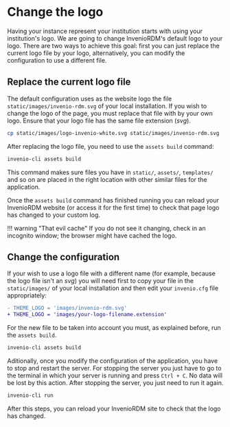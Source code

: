 # Change the logo

Having your instance represent your institution starts with using your institution's logo. We are going to change InvenioRDM's default logo to your logo.
There are two ways to achieve this goal: first you can just replace the current logo file by your logo, alternatively, you can modify the configuration to use a different file.

## Replace the current logo file

The default configuration uses as the website logo the file `static/images/invenio-rdm.svg` of your local installation. If you wish to change the logo of the page, you must replace that file with by your own logo. Ensure that your logo file has the same file extension (*svg*).

``` bash
cp static/images/logo-invenio-white.svg static/images/invenio-rdm.svg
```

After replacing the logo file, you need to use the `assets build` command:

``` bash
invenio-cli assets build
```

This command makes sure files you have in `static/`, `assets/`, `templates/` and so on are placed in the right location with other similar files for the application. 

Once the `assets build` command has finished running you can reload your InvenioRDM website (or access it for the first time) to check that page logo has changed to your custom log.

!!! warning "That evil cache"
    If you do not see it changing, check in an incognito window; the browser might have cached the logo.

## Change the configuration

If your wish to use a logo file with a different name (for example, because the logo file isn't an *svg*) you will need first to copy your file in the `static/images/` of your local installation and then edit your `invenio.cfg` file appropriately:

```diff
- THEME_LOGO = 'images/invenio-rdm.svg'
+ THEME_LOGO = 'images/your-logo-filename.extension'
```

For the new file to be taken into account you must, as explained before, run the `assets build`.
``` bash
invenio-cli assets build
```

Aditionally, once you modify the configuration of the application, you have to stop and restart the server. For stopping the server you just have to go to the terminal in which your server is running and press `Ctrl + C`. No data will be lost by this action. After stopping the server, you just need to run it again.
```bash
invenio-cli run
```
After this steps, you can reload your InvenioRDM site to check that the logo has changed.


